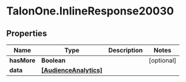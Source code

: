# TalonOne.InlineResponse20030

## Properties

Name | Type | Description | Notes
------------ | ------------- | ------------- | -------------
**hasMore** | **Boolean** |  | [optional] 
**data** | [**[AudienceAnalytics]**](AudienceAnalytics.md) |  | 



